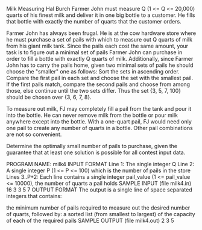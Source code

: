 Milk Measuring
Hal Burch
Farmer John must measure Q (1 <= Q <= 20,000) quarts of his finest milk and deliver it in one big bottle to a customer. He fills that bottle with exactly the number of quarts that the customer orders.

Farmer John has always been frugal. He is at the cow hardware store where he must purchase a set of pails with which to measure out Q quarts of milk from his giant milk tank.
Since the pails each cost the same amount, your task is to figure out a minimal set of pails Farmer John can purchase in order to fill a bottle with exactly Q quarts of milk.
Additionally, since Farmer John has to carry the pails home, given two minimal sets of pails he should choose the "smaller" one as follows: Sort the sets in ascending order. Compare the first pail in each set and choose the set with the smallest pail.
If the first pails match, compare the second pails and choose from among those, else continue until the two sets differ. Thus the set {3, 5, 7, 100} should be chosen over {3, 6, 7, 8}.

To measure out milk, FJ may completely fill a pail from the tank and pour it into the bottle. He can never remove milk from the bottle or pour milk anywhere except into the bottle. With a one-quart pail, FJ would need only one pail to create any number of quarts in a bottle.
Other pail combinations are not so convenient.

Determine the optimally small number of pails to purchase, given the guarantee that at least one solution is possible for all contest input data.

PROGRAM NAME: milk4
INPUT FORMAT
Line 1:	The single integer Q
Line 2:	A single integer P (1 <= P <= 100) which is the number of pails in the store
Lines 3..P+2:	Each line contains a single integer pail_value (1 <= pail_value <= 10000), the number of quarts a pail holds
SAMPLE INPUT (file milk4.in)
16
3
3
5
7
OUTPUT FORMAT
The output is a single line of space separated integers that contains:

the minimum number of pails required to measure out the desired number of quarts, followed by:
a sorted list (from smallest to largest) of the capacity of each of the required pails
SAMPLE OUTPUT (file milk4.out)
2 3 5